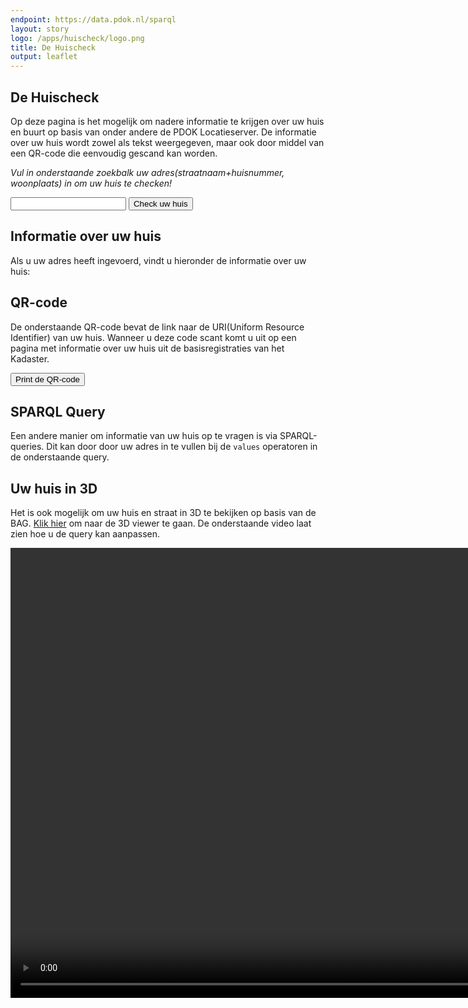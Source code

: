 ```yaml
---
endpoint: https://data.pdok.nl/sparql
layout: story
logo: /apps/huischeck/logo.png
title: De Huischeck
output: leaflet
---
```


<script type="text/javascript" src="/apps/huischeck/jquery.qrcode.min.js"></script>
<script type="text/javascript" src="/apps/huischeck/jquery.qrcode.js"></script>
<script type="text/javascript" src="/apps/huischeck/qrcode.js"></script>


## De Huischeck
Op deze pagina is het mogelijk om nadere informatie te krijgen over uw huis en buurt op basis van onder andere de PDOK Locatieserver.
De informatie over uw huis wordt zowel als tekst weergegeven, maar ook door middel van een QR-code die eenvoudig gescand kan worden.

*Vul in onderstaande zoekbalk uw adres(straatnaam+huisnummer, woonplaats) in om uw huis te checken!*

  <div>
    <input name="q" id="adres" value="">
    <button id='huischeck_now'>Check uw huis</button>
    <script type="text/javascript" src="/apps/huischeck/huischeck_fetch.js"></script>
  </div>

## Informatie over uw huis
Als u uw adres heeft ingevoerd, vindt u hieronder de informatie over uw huis:

<div>
<p id="AdressInfo">
</p>
</div>

## QR-code
De onderstaande QR-code bevat de link naar de URI(Uniform Resource Identifier) van uw huis. Wanneer u deze
code scant komt u uit op een pagina met informatie over uw huis uit de basisregistraties van het Kadaster.

<div id="qrcodeCanvas">

</div>
<button id='printQRcode'>Print de QR-code</button>

## SPARQL Query
Een andere manier om informatie van uw huis op te vragen is via SPARQL-queries. Dit kan
door door uw adres in te vullen bij de <code>values</code> operatoren in de onderstaande query.

<query data-endpoint="https://data.pdok.nl/sparql" data-query-ref="huischeck_sparql.rq">
</div>

## Uw huis in 3D
Het is ook mogelijk om uw huis en straat in 3D te bekijken op basis van de BAG. [Klik hier](https://stories.triply.cc/kadaster/3d-bag/)
om naar de 3D viewer te gaan.
De onderstaande video laat zien hoe u de query kan aanpassen.

<video width="1280" height="720" controls>
  <source src="3Dbag_voorbeeld.mp4" type="video/mp4">
  Your browser does not support the video tag.
</video>
